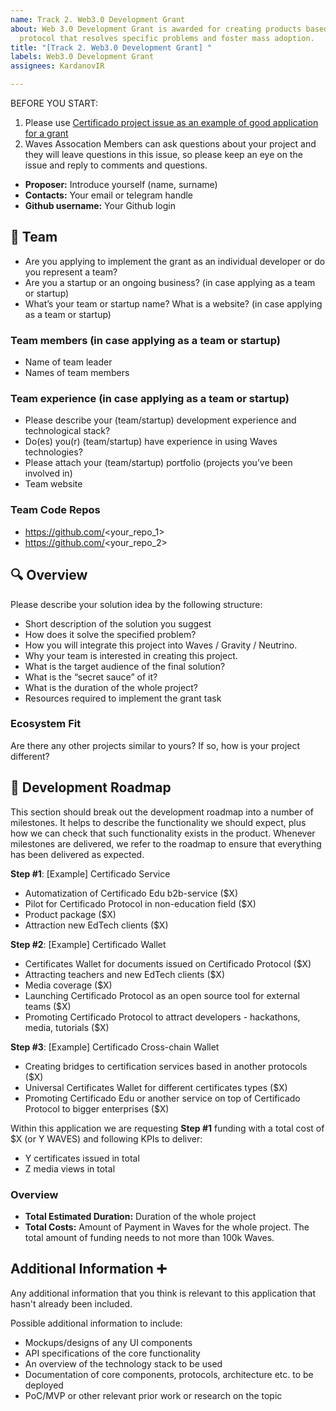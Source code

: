 ```yaml
---
name: Track 2. Web3.0 Development Grant
about: Web 3.0 Development Grant is awarded for creating products based on the Waves
  protocol that resolves specific problems and foster mass adoption.
title: "[Track 2. Web3.0 Development Grant] "
labels: Web3.0 Development Grant
assignees: KardanovIR

---
```


BEFORE YOU START: 

1. Please use [Certificado project issue as an example of good application for a grant](https://github.com/Waves-Association/grants-program/issues/14)
2. Waves Assocation Members can ask questions about your project and they will leave questions in this issue, so please keep an eye on the issue and reply to comments and questions.

- **Proposer:** Introduce yourself (name, surname) 
- **Contacts:** Your email or telegram handle
- **Github username:** Your Github login

## 👥  Team 

- Are you applying to implement the grant as an individual developer or do you represent a team?
- Are you a startup or an ongoing business? (in case applying as a team or startup)
- What’s your team or startup name? What is a website? (in case applying as a team or startup)

### Team members  (in case applying as a team or startup)

- Name of team leader
- Names of team members

### Team experience  (in case applying as a team or startup)

- Please describe your (team/startup) development experience and technological stack? 
- Do(es) you(r) (team/startup) have experience in using Waves technologies?
- Please attach your (team/startup) portfolio (projects you’ve been involved in) 
- Team website

### Team Code Repos

- https://github.com/<your_repo_1>
- https://github.com/<your_repo_2>


## 🔍 Overview

Please describe your solution idea by the following structure:

- Short description of the solution you suggest
- How does it solve the specified problem?
- How you will integrate this project into Waves / Gravity / Neutrino.
- Why your team is interested in creating this project.
- What is the target audience of the final solution?
- What is the “secret sauce” of it?
- What is the duration of the whole project?
- Resources required to implement the grant task

### Ecosystem Fit

Are there any other projects similar to yours? If so, how is your project different?


## 🔩 Development Roadmap 

This section should break out the development roadmap into a number of milestones. It helps to describe the functionality we should expect, plus how we can check that such functionality exists in the product. Whenever milestones are delivered, we refer to the roadmap to ensure that everything has been delivered as expected.

**Step #1**: \[Example\] Certificado Service

- Automatization of Certificado Edu b2b-service ($X)
- Pilot for Certificado Protocol in non-education field ($X)
- Product package ($X)
- Attraction new EdTech clients ($X)


**Step #2**:  \[Example\] Certificado Wallet

- Certificates Wallet for documents issued on Certificado Protocol ($X)
- Attracting teachers and new EdTech clients ($X)
- Media coverage ($X)
- Launching Certificado Protocol as an open source tool for external teams ($X)
- Promoting Certificado Protocol to attract developers - hackathons, media, tutorials ($X)


**Step #3**:  \[Example\] Certificado Cross-chain Wallet

- Creating bridges to certification services based in another protocols ($X)
- Universal Certificates Wallet for different certificates types ($X)
- Promoting Certificado Edu or another service on top of Certificado Protocol to bigger enterprises ($X)

Within this application we are requesting **Step #1** funding with a total cost of $X (or Y WAVES) and following KPIs to deliver:

- Y certificates issued in total
- Z media views in total


### Overview

- **Total Estimated Duration:** Duration of the whole project
- **Total Costs:** Amount of Payment in Waves for the whole project. The total amount of funding needs to not more than 100k Waves.


## Additional Information ➕

Any additional information that you think is relevant to this application that hasn't already been included.

Possible additional information to include:

- Mockups/designs of any UI components
- API specifications of the core functionality
- An overview of the technology stack to be used
- Documentation of core components, protocols, architecture etc. to be deployed
- PoC/MVP or other relevant prior work or research on the topic
